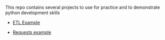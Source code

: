 This repo contains several projects to use for practice and to demonstrate python development skills

* [ETL Example](https://github.com/CodingExercises/CodingExercises/tree/main/etl_example_exercise)

* [Requests example](https://github.com/CodingExercises/CodingExercises/tree/main/requests_example)
